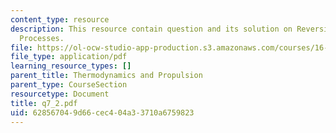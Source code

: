 ```yaml
---
content_type: resource
description: This resource contain question and its solution on Reversible and Irreversible
  Processes.
file: https://ol-ocw-studio-app-production.s3.amazonaws.com/courses/16-01-unified-engineering-i-ii-iii-iv-fall-2005-spring-2006/628567049d66cec404a33710a6759823_q7_2.pdf
file_type: application/pdf
learning_resource_types: []
parent_title: Thermodynamics and Propulsion
parent_type: CourseSection
resourcetype: Document
title: q7_2.pdf
uid: 62856704-9d66-cec4-04a3-3710a6759823
---
```

